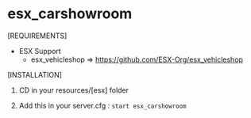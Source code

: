 # esx_carshowroom

[REQUIREMENTS]
  
* ESX Support
  * esx_vehicleshop => https://github.com/ESX-Org/esx_vehicleshop

[INSTALLATION]

1) CD in your resources/[esx] folder

2) Add this in your server.cfg :
``start esx_carshowroom``
